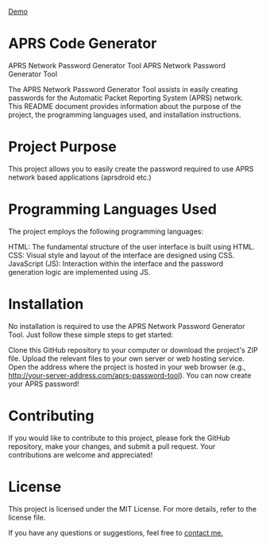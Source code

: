 <a href="aprsgen.erkinmercan.com.tr" target="_blank"> Demo </a>

# APRS Code Generator
 
APRS Network Password Generator Tool
APRS Network Password Generator Tool

The APRS Network Password Generator Tool assists in easily creating passwords for the Automatic Packet Reporting System (APRS) network. This README document provides information about the purpose of the project, the programming languages used, and installation instructions.

# Project Purpose
This project allows you to easily create the password required to use APRS network based applications (aprsdroid etc.)

# Programming Languages Used
The project employs the following programming languages:

HTML: The fundamental structure of the user interface is built using HTML. <br>
CSS: Visual style and layout of the interface are designed using CSS. <br>
JavaScript (JS): Interaction within the interface and the password generation logic are implemented using JS.

# Installation
No installation is required to use the APRS Network Password Generator Tool. Just follow these simple steps to get started:

Clone this GitHub repository to your computer or download the project's ZIP file.
Upload the relevant files to your own server or web hosting service.
Open the address where the project is hosted in your web browser (e.g., http://your-server-address.com/aprs-password-tool).
You can now create your APRS password!

# Contributing
If you would like to contribute to this project, please fork the GitHub repository, make your changes, and submit a pull request. Your contributions are welcome and appreciated!

# License
This project is licensed under the MIT License. For more details, refer to the license file.

If you have any questions or suggestions, feel free to <a href="mailto:ta4aqg@erkinmercan.com.tr" target="_blank">contact me.</a>
